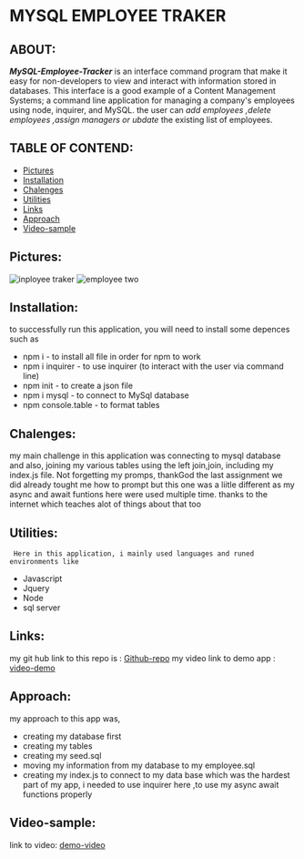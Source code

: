 # MYSQL EMPLOYEE TRAKER 

## ABOUT:

 **_MySQL-Employee-Tracker_** is an interface command program that make it easy for non-developers to view and interact with information stored in databases. This interface is a good example of a Content Management Systems; a command line application for managing a company's employees using node, inquirer, and MySQL. the user can *add employees ,delete employees ,assign managers or ubdate* the existing list of employees.

## TABLE OF CONTEND:
- [Pictures](#pictures)
- [Installation](#installation)
- [Chalenges](#chalenges)
- [Utilities](#utilities)
- [Links](#links)
- [Approach](#approach)
- [Video-sample](#video-sample)

## Pictures:

![inployee traker](https://user-images.githubusercontent.com/71171928/103685266-3b5f0c80-4f8d-11eb-80b6-4231e3ee8d9e.PNG)
![employee two](https://user-images.githubusercontent.com/71171928/103685333-57fb4480-4f8d-11eb-88e3-8050f2fde9ee.PNG)


## Installation:

   to successfully run this application, you will need to install some 
   depences such as
  - npm i - to install all file in order for npm to work
  - npm i inquirer - to use inquirer (to interact with the user via command line)
  - npm init - to create a json file
  - npm i mysql - to connect to MySql database
  - npm console.table - to format tables

  ## Chalenges:

   my main challenge in this application was connecting to mysql database and also,
   joining my various tables using the left join,join, including my index.js file.
   Not forgetting my promps, thankGod the last assignment we did already tought me how to prompt but
   this one was a liitle different as my async and await funtions here were used multiple time.
   thanks to the internet which teaches alot of things about that too

   ## Utilities:

     Here in this application, i mainly used languages and runed environments like
   - Javascript
   - Jquery
   - Node
   - sql server

   ## Links:
   
   my git hub link to this repo is : [Github-repo](https://github.com/chunga-codder/sql-employee-traker)
   my video link to demo app : [video-demo](https://drive.google.com/file/d/10ihS_GxOqoupdYjJpmWbMVALf5EL30iy/view)

   ## Approach:

   my approach to this app was,
   - creating my database first
   - creating my tables 
   - creating my seed.sql
   - moving my information from my database to my employee.sql
   - creating my index.js to connect to my data base which was the hardest part of my app, i needed to use inquirer here ,to
   use my async await functions properly
   
   ## Video-sample:
   
   link to video: [demo-video](https://drive.google.com/file/d/10ihS_GxOqoupdYjJpmWbMVALf5EL30iy/view)




